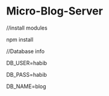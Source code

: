 # Micro-Blog-Server

//install modules 

npm install

//Database info

DB_USER=habib

DB_PASS=habib

DB_NAME=blog
